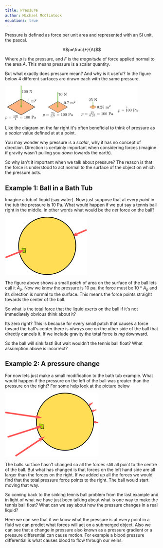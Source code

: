 ```yaml
---
title: Pressure
author: Michael McClintock
equations: true
---
```


Pressure is defined as force per unit area and represented with an SI
unit, the pascal.

$$p=\frac{F}{A}$$

Where $p$ is the pressure, and $F$ is the *magnitude* of force applied
normal to the area $A$. This means pressure is a scalar quantity. 

But what exactly does pressure mean? And why is it useful? In the
figure below 4 different surfaces are drawn each with the same
pressure.

![ ](/static/pressure1.png)


Like the diagram on the far right it's often beneficial to think of
pressure as a *scalar* value defined at at a point.

You may wonder why pressure is a *scalar*, why it has no concept of
direction. Direction is certainly important when considering forces
(imagine if gravity wasn't pulling you *down* towards the earth).

So why isn't it important when we talk about pressure? The reason is
that the force is understood to act normal to the surface of the
object on which the pressure acts.

## Example 1: Ball in a Bath Tub

Imagine a tub of liquid (say water). Now just
suppose that at every *point* in the tub the pressure is $10$ Pa. What
would happen if we put say a tennis ball right in the middle. In other
words what would be the *net* force on the ball? 

![ ](/static/pressure2.png)

The figure above shows a small *patch* of area on the surface of the
ball lets call it $A_p$. Now we know the pressure is $10$ pa, the
force must be $10*A_p$ and its direction is normal to the surface.
This means the force points straight towards the center of the ball.

So what is the total force that the liquid exerts on the ball if it's
not immediately obvious think about it?

Its zero right? This is because for every small patch that causes a
force toward the ball's center there is *always* one on the other side
of the ball that directly cancels it. If we include gravity the total
force is $mg$ downward. 

So the ball will sink fast! But wait wouldn't the tennis ball float?
What assumption above is incorrect? 

## Example 2: A pressure change

For now lets just make a small modification to the bath tub example.
What would happen if the pressure on the left of the ball was greater
than the pressure on the right? For some help look at the picture
below

![ ](/static/pressure3.png)

The balls surface hasn't changed so all the forces still all point to
the centre of the ball. But what has changed is that forces on the
left hand side are all larger than the forces on the right. If we
added up all the forces we would find that the total pressure force
points to the right. The ball would start moving that way.

So coming back to the sinking tennis ball problem from the last
example and in light of what we have just been talking about what is
one way to make the tennis ball float? What can we say about how the
pressure changes in a real liquid?

Here we can see that if we know what the pressure is at every point in
a fluid we can predict what forces will act on a submerged object.
Also we can see that a change in pressure also known as a pressure
gradient or a pressure differential can cause motion. For example a
blood pressure differential is what causes blood to flow through our
veins.

<!-- vim: set ft=pdc: -->
